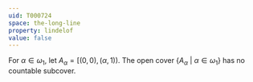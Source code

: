 ```yaml
---
uid: T000724
space: the-long-line
property: lindelof
value: false
---
```

For $\alpha \in \omega_1$, let $A_\alpha = [(0,0), (\alpha,1))$. The open cover $\{A_\alpha\ |\ \alpha \in \omega_1\}$ has no countable subcover.

